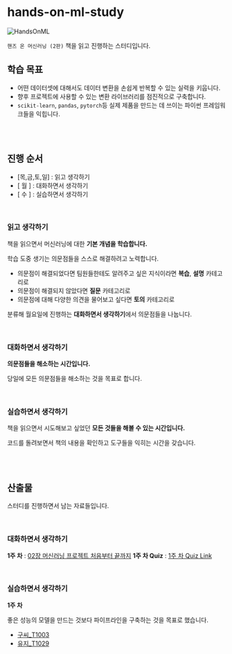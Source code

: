 # hands-on-ml-study

![HandsOnML](https://www.hanbit.co.kr/data/books/B7033438574_l.jpg)

`핸즈 온 머신러닝 (2판)` 책을 읽고 진행하는 스터디입니다.

## 학습 목표

- 어떤 데이터셋에 대해서도 데이터 변환을 손쉽게 반복할 수 있는 실력을 키웁니다.
- 향후 프로젝트에 사용할 수 있는 변환 라이브러리를 점진적으로 구축합니다.
- `scikit-learn`, `pandas`, `pytorch`등 실제 제품을 만드는 데 쓰이는 파이썬 프레임워크들을 익힙니다.

<br>
<br>

## 진행 순서

- [목,금,토,일] : 읽고 생각하기
- [ 월 ] : 대화하면서 생각하기
- [ 수 ] : 실습하면서 생각하기

<br>

### 읽고 생각하기

책을 읽으면서 머신러닝에 대한 **기본 개념을 학습합니다.**

학습 도중 생기는 의문점들을 스스로 해결하려고 노력합니다.

- 의문점이 해결되었다면 팀원들한테도 알려주고 싶은 지식이라면 **복습**, **설명** 카테고리로
- 의문점이 해결되지 않았다면 **질문** 카테고리로
- 의문점에 대해 다양한 의견을 물어보고 싶다면 **토의** 카테고리로

분류해 월요일에 진행하는 **대화하면서 생각하기**에서 의문점들을 나눕니다.

<br>

### 대화하면서 생각하기

**의문점들을 해소하는 시간입니다.**

당일에 모든 의문점들을 해소하는 것을 목표로 합니다.

<br>

### 실습하면서 생각하기

책을 읽으면서 시도해보고 싶었던 **모든 것들을 해볼 수 있는 시간입니다.**

코드를 돌려보면서 책의 내용을 확인하고 도구들을 익히는 시간을 갖습니다.

<br>
<br>

## 산출물

스터디를 진행하면서 남는 자료들입니다.

<br>

### 대화하면서 생각하기

**1주 차** : [02장 머신러닝 프로젝트 처음부터 끝까지](https://docs.google.com/presentation/d/1CvyL3EVgHQKlXW1z4RgCl99yJDVgRF9XYaO--u5aD2A/edit?usp=sharing)
**1주 차 Quiz** : [1주 차 Quiz Link](https://forms.gle/NhgsbUYVLqRW15157)

<br>

### 실습하면서 생각하기

**1주 차**

좋은 성능의 모델을 만드는 것보다 파이프라인을 구축하는 것을 목표로 했습니다.

- [구씨\_T1003](https://deepnote.com/publish/09cb3043-3623-42eb-919e-692ed710b494)
- [유지\_T1029](https://deepnote.com/project/9c56916b-37fd-4003-b3cb-cb6ce0f6bd55#%2Fnotebook.ipynb)
